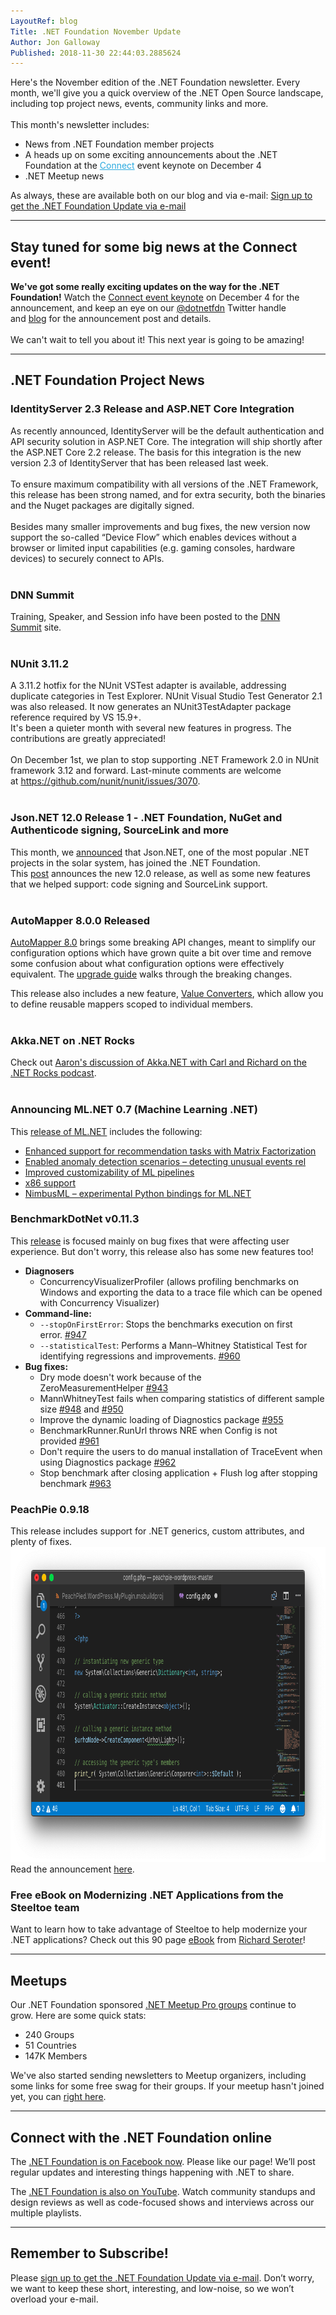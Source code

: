 ```yaml
---
LayoutRef: blog
Title: .NET Foundation November Update
Author: Jon Galloway
Published: 2018-11-30 22:44:03.2885624
---
```

<div itemprop="articleBody">
<p>Here's the November edition of the .NET Foundation newsletter. Every month, we'll give you a quick overview of the .NET Open Source landscape, including top project news, events, community links and more.<br />
<br />
This month's newsletter includes:</p>

<ul>
<li>News from .NET Foundation member projects</li>
<li style="text-size-adjust:100%">A heads up on some exciting announcements about the .NET Foundation at the <a href="https://www.microsoft.com/en-us/connectevent/?ocid=AID750056_QSG_BNR_287413" style="text-size-adjust:100%; color:#2baadf" target="_blank">Connect</a> event keynote on December 4</li>
<li>.NET Meetup news</li>
</ul>

<p>As always, these are available both on our blog and via e-mail:&nbsp;<a href="http://eepurl.com/dhL_qb">Sign up to get the .NET Foundation Update via e-mail</a></p>

<hr />
<h2>Stay tuned for some big news at the Connect event!</h2>

<p><strong>We've got some really exciting updates on the way for the .NET Foundation!</strong> Watch the&nbsp;<a href="https://www.microsoft.com/en-us/connectevent/?ocid=AID750056_QSG_BNR_287413" target="_blank">Connect event keynote</a>&nbsp;on December 4 for the announcement, and keep an eye on our&nbsp;<a href="https://twitter.com/dotnetfdn" target="_blank">@dotnetfdn</a>&nbsp;Twitter handle and&nbsp;<a href="/blog" target="_blank">blog</a>&nbsp;for the announcement post and details.<br />
<br />
We can't wait to tell you about it! This next year is going to be amazing!</p>

<hr />
<h2>.NET Foundation Project News</h2>

<h3>IdentityServer 2.3 Release and ASP.NET Core Integration&nbsp;</h3>

<p>As recently announced, IdentityServer will be the default authentication and API security solution in ASP.NET Core. The integration will ship shortly after the ASP.NET Core 2.2 release.&nbsp;The basis for this integration is the new version 2.3 of IdentityServer that has been released last week.<br />
<br />
To ensure maximum compatibility with all versions of the .NET Framework, this release has been strong named, and for extra security, both the binaries and the Nuget packages are digitally signed.<br />
<br />
Besides many smaller improvements and bug fixes, the new version now support the so-called “Device Flow” which enables devices without a browser or limited input capabilities (e.g. gaming consoles, hardware devices) to securely connect to APIs.<br />
&nbsp;</p>

<h3>DNN Summit</h3>

<p>Training, Speaker, and Session info have been posted to the&nbsp;<a href="https://www.dnnsummit.org/" target="_blank">DNN Summit</a>&nbsp;site.<br />
&nbsp;</p>

<h3>NUnit 3.11.2</h3>

<p>A 3.11.2 hotfix for the NUnit VSTest adapter is available, addressing duplicate categories in Test Explorer. NUnit Visual Studio Test Generator 2.1 was also released. It now generates an NUnit3TestAdapter package reference required by VS 15.9+.<br />
It's been a quieter month with several new features in progress. The contributions are greatly appreciated!<br />
<br />
On December 1st, we plan to stop supporting .NET Framework 2.0 in NUnit framework 3.12 and forward. Last-minute comments are welcome at&nbsp;<a href="https://github.com/nunit/nunit/issues/3070" target="_blank">https://github.com/nunit/nunit/issues/3070</a>.<br />
&nbsp;</p>

<h3>Json.NET 12.0 Release 1 - .NET Foundation, NuGet and Authenticode signing, SourceLink and more</h3>

<p>This month, we&nbsp;<a href="/blog/2018/11/27/welcome-jsonnet-to-the-net-foundation" target="_blank">announced</a>&nbsp;that Json.NET, one of the most popular .NET projects in the solar system, has joined the .NET Foundation. This&nbsp;<a href="http://james.newtonking.com/archive/2018/11/27/json-net-12-0-release-1-net-foundation-nuget-and-authenticode-signing-sourcelink-and-more" target="_blank">post</a>&nbsp;announces the new 12.0 release, as well as some new features that we helped support: code signing and SourceLink support.<br />
&nbsp;</p>

<h3>AutoMapper 8.0.0 Released</h3>

<p><a href="https://jimmybogard.com/automapper-8-0-0-released/" target="_blank">AutoMapper 8.0</a>&nbsp;brings some breaking API changes, meant to simplify our configuration options which have grown quite a bit over time and remove some confusion about what configuration options were effectively equivalent. The&nbsp;<a href="http://docs.automapper.org/en/stable/8.0-Upgrade-Guide.html" target="_blank">upgrade guide</a>&nbsp;walks through the breaking changes.</p>

<p>This release also includes a new feature,&nbsp;<a href="http://docs.automapper.org/en/stable/Value-converters.html">Value Converters</a>, which allow you to define reusable mappers scoped to individual members.<br />
&nbsp;</p>

<h3>Akka.NET on .NET Rocks</h3>

<p>Check out&nbsp;<a href="https://dotnetrocks.com/?show=1601" target="_blank">Aaron's discussion of Akka.NET with Carl and Richard on the .NET Rocks podcast</a>.<br />
&nbsp;</p>

<h3>Announcing ML.NET 0.7 (Machine Learning .NET)</h3>

<p>This&nbsp;<a href="https://blogs.msdn.microsoft.com/dotnet/2018/11/08/announcing-ml-net-0-7-machine-learning-net/" target="_blank">release of ML.NET</a>&nbsp;includes the following:</p>

<ul>
<li><a href="https://blogs.msdn.microsoft.com/dotnet/2018/11/08/announcing-ml-net-0-7-machine-learning-net/#enhanced-support-for-recommendation-tasks-with-matrix-factorization" rel="nofollow">Enhanced support for recommendation tasks with Matrix Factorization</a></li>
<li><a href="https://blogs.msdn.microsoft.com/dotnet/2018/11/08/announcing-ml-net-0-7-machine-learning-net/#enabled-anomaly-detection-scenarios-and-detecting-unusual-events" rel="nofollow">Enabled anomaly detection scenarios – detecting unusual events rel</a></li>
<li><a href="https://blogs.msdn.microsoft.com/dotnet/2018/11/08/announcing-ml-net-0-7-machine-learning-net/#improved-customizability-of-mlnet-pipelines" rel="nofollow">Improved customizability of ML pipelines</a></li>
<li><a href="https://blogs.msdn.microsoft.com/dotnet/2018/11/08/announcing-ml-net-0-7-machine-learning-net/#x86-support-in-addition-to-x64" rel="nofollow">x86 support</a></li>
<li><a href="https://blogs.msdn.microsoft.com/dotnet/2018/11/08/announcing-ml-net-0-7-machine-learning-net/#nimbusml---experimental-python-bindings-for-mlnet" rel="nofollow">NimbusML – experimental Python bindings for ML.NET</a></li>
</ul>

<h3>BenchmarkDotNet v0.11.3</h3>

<p>This&nbsp;<a href="https://benchmarkdotnet.org/changelog/v0.11.3.html" target="_blank">release</a>&nbsp;is focused mainly on bug fixes that were affecting user experience. But don't worry, this release also has&nbsp;some new features too!</p>

<ul>
<li><strong>Diagnosers</strong>

<ul>
<li>ConcurrencyVisualizerProfiler (allows profiling benchmarks on Windows and exporting the data to a trace file which can be opened with Concurrency Visualizer)</li>
</ul>
</li>
<li><strong>Command-line:</strong>
<ul>
<li><code>--stopOnFirstError</code>: Stops the benchmarks execution on first error.&nbsp;<a href="https://github.com/dotnet/BenchmarkDotNet/pull/947">#947</a></li>
<li><code>--statisticalTest</code>: Performs a Mann–Whitney Statistical Test for identifying regressions and improvements.&nbsp;<a href="https://github.com/dotnet/BenchmarkDotNet/pull/960">#960</a></li>
</ul>
</li>
<li><strong>Bug fixes:</strong>
<ul>
<li>Dry mode doesn't work because of the ZeroMeasurementHelper&nbsp;<a href="https://github.com/dotnet/BenchmarkDotNet/issues/943">#943</a></li>
<li>MannWhitneyTest fails when comparing statistics of different sample size&nbsp;<a href="https://github.com/dotnet/BenchmarkDotNet/issues/948">#948</a>&nbsp;and&nbsp;<a href="https://github.com/dotnet/BenchmarkDotNet/issues/950">#950</a></li>
<li>Improve the dynamic loading of Diagnostics package&nbsp;<a href="https://github.com/dotnet/BenchmarkDotNet/issues/955">#955</a></li>
<li>BenchmarkRunner.RunUrl throws NRE when Config is not provided&nbsp;<a href="https://github.com/dotnet/BenchmarkDotNet/issues/961">#961</a></li>
<li>Don't require the users to do manual installation of TraceEvent when using Diagnostics package&nbsp;<a href="https://github.com/dotnet/BenchmarkDotNet/issues/962">#962</a></li>
<li>Stop benchmark after closing application + Flush log after stopping benchmark&nbsp;<a href="https://github.com/dotnet/BenchmarkDotNet/issues/963">#963</a></li>
</ul>
</li>
</ul>

<h3>PeachPie 0.9.18</h3>
This release includes support for .NET generics, custom attributes, and plenty of fixes.<br />
<a href="https://www.peachpie.io/2018/11/peachpie-attributes-generics.html" target="_blank"><img alt="" data-file-id="3152865" height="504" src="assets/posts/74003b16-78f9-4abd-8d12-ccbc26077669.png" width="845" /></a><br />
Read the announcement&nbsp;<a href="https://www.peachpie.io/2018/11/peachpie-attributes-generics.html" target="_blank">here</a>.

<h3>Free eBook on Modernizing .NET Applications from the Steeltoe team</h3>
Want to learn how to take advantage of Steeltoe to help modernize your .NET applications? Check out this 90 page&nbsp;<a href="https://content.pivotal.io/ebooks/modernizing-net-applications" target="_blank">eBook</a>&nbsp;from&nbsp;<a href="https://twitter.com/rseroter" target="_blank">Richard Seroter</a>!

<hr />
<h2>Meetups</h2>

<p>Our .NET Foundation sponsored&nbsp;<a href="https://www.meetup.com/pro/dotnet" target="_blank">.NET Meetup Pro groups</a>&nbsp;continue to grow.&nbsp;Here are some quick stats:</p>

<ul>
<li>240 Groups</li>
<li>51 Countries</li>
<li>147K Members</li>
</ul>

<p>We've also started sending newsletters to Meetup organizers, including some links for some free swag for their groups. If your meetup hasn't joined yet, you can&nbsp;<a href="https://aka.ms/add-dotnet-meetup">right here</a>.</p>

<hr />
<h2>Connect with the .NET Foundation online</h2>

<p>The&nbsp;<a href="https://www.facebook.com/dotnetfoundation/">.NET Foundation is on Facebook now</a>. Please like our page! We’ll post regular updates and interesting things happening with .NET to share.</p>

<p>The <a href="https://www.youtube.com/NETFoundation">.NET Foundation is also on YouTube</a>. Watch community standups and design reviews as well as code-focused shows and interviews across our multiple playlists.</p>

<hr />
<h2>Remember to Subscribe!</h2>

<p>Please&nbsp;<a href="http://eepurl.com/dhL_qb">sign up&nbsp;to get the .NET Foundation Update via e-mail</a>.&nbsp;Don’t worry, we want to keep these short, interesting, and low-noise, so we won’t overload your e-mail.</p>
</div>
